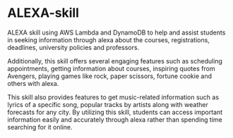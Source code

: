 # ALEXA-skill

ALEXA skill using AWS Lambda and DynamoDB to help and assist students in seeking information through alexa about the courses, registrations, deadlines, university policies and professors. 

Additionally, this skill offers several engaging features such as scheduling appointments, getting information about courses, inspiring quotes from Avengers, playing games like rock, paper scissors, fortune cookie and others with alexa. 

This skill also provides features to get music-related information such as lyrics of a specific song, popular tracks by artists along with weather forecasts for any city. By utilizing this skill, students can access important information easily and accurately through alexa rather than spending time searching for it online.
